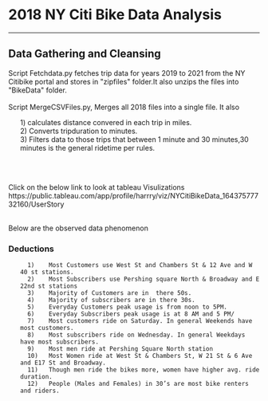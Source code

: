 <h1> 2018 NY Citi Bike Data Analysis </h1> <hr>
<h2> Data Gathering and Cleansing </h2>
<p> Script Fetchdata.py fetches trip data for years 2019 to 2021 from the NY Citibike portal and stores in "zipfiles" folder.It also unzips the files into "BikeData" folder.<br>
  <br> Script MergeCSVFiles.py, Merges all 2018 files into a single file. It also<br>
   <ul> 1) calculates distance convered in each trip in miles.<br>
    2) Converts tripduration to minutes.<br>
    3) Filters data to those trips that between 1 minute and 30 minutes,30 minutes is the general ridetime per rules.<br>
    </ul>
    <br><br>
 </p>
 <p>
    Click on the below link to look at tableau Visulizations
    https://public.tableau.com/app/profile/harrry/viz/NYCitiBikeData_16437577732160/UserStory
  </p> 
    <p>
    <br> Below are the observed data phenomenon </br>
    <h3>Deductions</h3>
    <ul>
   
      1)	Most Customers use West St and Chambers St & 12 Ave and W 40 st stations.
      2)	Most Subscribers use Pershing square North & Broadway and E 22nd st stations
      3)	Majority of Customers are in  there 50s.
      4)	Majority of subscribers are in there 30s.
      5)	Everyday Customers peak usage is from noon to 5PM.
      6)	Everyday Subscribers peak usage is at 8 AM and 5 PM/
      7)	Most customers ride on Saturday. In general Weekends have most customers.
      8)	Most subscribers ride on Wednesday. In general Weekdays have most subscribers.
      9)	Most men ride at Pershing Square North station
      10)	Most Women ride at West St & Chambers St, W 21 St & 6 Ave and E17 St and Broadway.
      11)	Though men ride the bikes more, women have higher avg. ride duration.
      12)	People (Males and Females) in 30’s are most bike renters and riders.

  </ul>
   </p>
    
    
    
    
    

